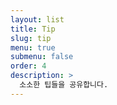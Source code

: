 ```yaml
---
layout: list
title: Tip
slug: tip
menu: true
submenu: false
order: 4
description: >
  소소한 팁들을 공유합니다.
---
```

